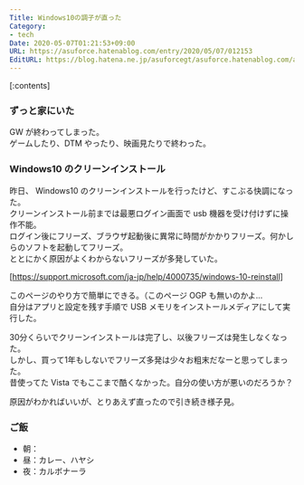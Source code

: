 ```yaml
---
Title: Windows10の調子が直った
Category:
- tech
Date: 2020-05-07T01:21:53+09:00
URL: https://asuforce.hatenablog.com/entry/2020/05/07/012153
EditURL: https://blog.hatena.ne.jp/asuforcegt/asuforce.hatenablog.com/atom/entry/26006613563146677
---
```


[:contents]

###  ずっと家にいた

GW が終わってしまった。  
ゲームしたり、DTM やったり、映画見たりで終わった。

### Windows10 のクリーンインストール

昨日、 Windows10 のクリーンインストールを行ったけど、すこぶる快調になった。  
クリーンインストール前までは最悪ログイン画面で usb 機器を受け付けずに操作不能。  
ログイン後にフリーズ、ブラウザ起動後に異常に時間がかかりフリーズ。何かしらのソフトを起動してフリーズ。  
ととにかく原因がよくわからないフリーズが多発していた。

[https://support.microsoft.com/ja-jp/help/4000735/windows-10-reinstall]

このページのやり方で簡単にできる。（このページ OGP も無いのかよ...  
自分はアプリと設定を残す手順で USB メモリをインストールメディアにして実行した。  

30分くらいでクリーンインストールは完了し、以後フリーズは発生しなくなった。  
しかし、買って1年もしないでフリーズ多発は少々お粗末だなーと思ってしまった。  
昔使ってた Vista でもここまで酷くなかった。自分の使い方が悪いのだろうか？

原因がわかればいいが、とりあえず直ったので引き続き様子見。

### ご飯

- 朝：
- 昼：カレー、ハヤシ
- 夜：カルボナーラ
